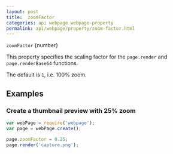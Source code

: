 ```yaml
---
layout: post
title:  zoomFactor
categories: api webpage webpage-property
permalink: api/webpage/property/zoom-factor.html
---
```


`zoomFactor` {number}

This property specifies the scaling factor for the `page.render` and `page.renderBase64` functions.

The default is `1`, i.e. 100% zoom.

## Examples

### Create a thumbnail preview with 25% zoom

```javascript
var webPage = require('webpage');
var page = webPage.create();

page.zoomFactor = 0.25;
page.render('capture.png');
```








